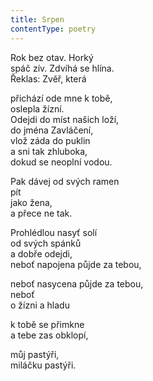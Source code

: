 ```yaml
---
title: Srpen
contentType: poetry
---
```


<section>

Rok bez otav. Horký  
spáč zív. Zdvíhá se hlína.  
Řeklas: Zvěř, která

přichází ode mne k tobě,  
oslepla žízní.  
Odejdi do míst našich loží,  
do jména Zavláčení,  
vlož záda do puklin  
a sni tak zhluboka,  
dokud se neoplní vodou.

Pak dávej od svých ramen  
pít  
jako žena,  
a přece ne tak.

Prohlédlou nasyť solí  
od svých spánků  
a dobře odejdi,  
neboť napojena půjde za tebou,

neboť nasycena půjde za tebou,  
neboť  
o žízni a hladu

k tobě se přimkne  
a tebe zas obklopí,

můj pastýři,  
miláčku pastýři.

</section>
